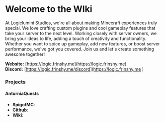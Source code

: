 # Welcome to the WIki

At Logiclumini Studios, we're all about making Minecraft experiences truly special. We love crafting custom plugins and cool gameplay features that take your server to the next level. Working closely with server owners, we bring your ideas to life, adding a touch of creativity and functionality. Whether you want to spice up gameplay, add new features, or boost server performance, we've got you covered. Join us and let's create something awesome together!

**Website:** [https://logic.frinshy.me](https://logic.frinshy.me)  
**Discord:** [https://logic.frinshy.me/discord](https://logic.frinshy.me  )

### Projects
#### AnturniaQuests
- **SpigotMC**: [](https://www.spigotmc.org/resources/anturniaquests.113784/)  
- **Github**: [](https://github.com/FrinshHD/AnturniaQuests)  
- **Wiki**: [](https://logic-wiki.frinshy.me/anturniaquests)  
